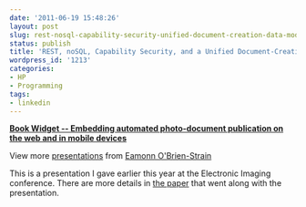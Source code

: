 ```yaml
---
date: '2011-06-19 15:48:26'
layout: post
slug: rest-nosql-capability-security-unified-document-creation-data-model
status: publish
title: 'REST, noSQL, Capability Security, and a Unified Document-Creation Data Model '
wordpress_id: '1213'
categories:
- HP
- Programming
tags:
- linkedin
---
```


**[Book Widget -- Embedding automated photo-document publication on the web and in mobile devices](http://www.slideshare.net/eobrain/book-widget-embedding-automated-photodocument-publication-on-the-web-and-in-mobile-devices)**

View more [presentations](http://www.slideshare.net/) from [Eamonn O'Brien-Strain](http://www.slideshare.net/eobrain)



This is a presentation I gave earlier this year at the Electronic Imaging conference.  There are more details in [the paper](http://www.eamonn.org/blog/?attachment_id=1215) that went along with the presentation.
